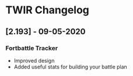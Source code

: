 # TWIR Changelog



## [2.193] - 09-05-2020

### Fortbattle Tracker
- Improved design
- Added useful stats for building your battle plan
